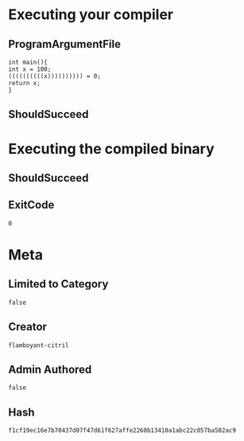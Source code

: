 # Executing your compiler

## ProgramArgumentFile

```
int main(){
int x = 100;
((((((((((x)))))))))) = 0;
return x;
}
```

## ShouldSucceed

# Executing the compiled binary

## ShouldSucceed

## ExitCode

```
0
```

# Meta

## Limited to Category

```
false
```

## Creator

```
flamboyant-citril
```

## Admin Authored

```
false
```

## Hash

```
f1cf19ec16e7b70437d07f47d61f627affe2260b13410a1abc22c057ba502ac9
```
